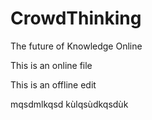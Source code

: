 # CrowdThinking
The future of Knowledge Online

This is an online file

This is an offline edit

mqsdmlkqsd
kùlqsùdkqsdùk
